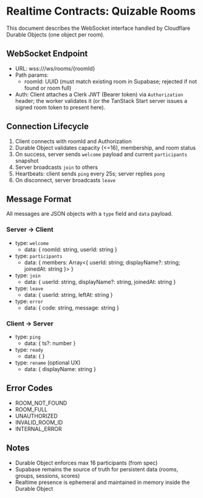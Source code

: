 # Realtime Contracts: Quizable Rooms

This document describes the WebSocket interface handled by Cloudflare Durable Objects (one object per room).

## WebSocket Endpoint
- URL: wss://<worker-domain>/ws/rooms/{roomId}
- Path params:
  - roomId: UUID (must match existing room in Supabase; rejected if not found or room full)
- Auth: Client attaches a Clerk JWT (Bearer token) via `Authorization` header; the worker validates it (or the TanStack Start server issues a signed room token to present here).

## Connection Lifecycle
1. Client connects with roomId and Authorization
2. Durable Object validates capacity (<=16), membership, and room status
3. On success, server sends `welcome` payload and current `participants` snapshot
4. Server broadcasts `join` to others
5. Heartbeats: client sends `ping` every 25s; server replies `pong`
6. On disconnect, server broadcasts `leave`

## Message Format
All messages are JSON objects with a `type` field and `data` payload.

### Server → Client
- type: `welcome`
  - data: { roomId: string, userId: string }
- type: `participants`
  - data: { members: Array<{ userId: string; displayName?: string; joinedAt: string }> }
- type: `join`
  - data: { userId: string, displayName?: string, joinedAt: string }
- type: `leave`
  - data: { userId: string, leftAt: string }
- type: `error`
  - data: { code: string, message: string }

### Client → Server
- type: `ping`
  - data: { ts?: number }
- type: `ready`
  - data: { }
- type: `rename` (optional UX)
  - data: { displayName: string }

## Error Codes
- ROOM_NOT_FOUND
- ROOM_FULL
- UNAUTHORIZED
- INVALID_ROOM_ID
- INTERNAL_ERROR

## Notes
- Durable Object enforces max 16 participants (from spec)
- Supabase remains the source of truth for persistent data (rooms, groups, sessions, scores)
- Realtime presence is ephemeral and maintained in memory inside the Durable Object
